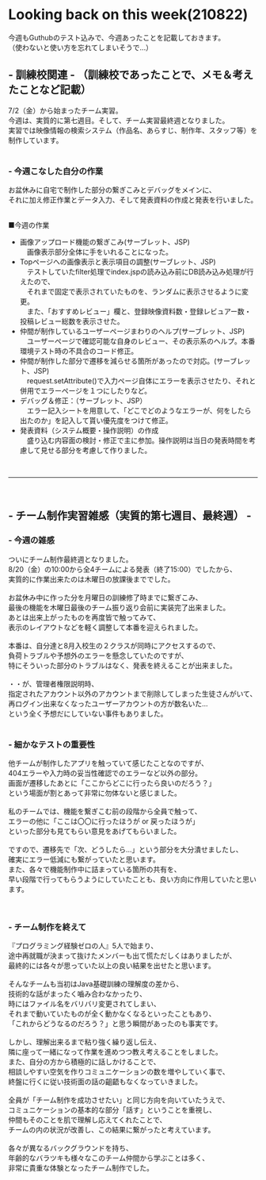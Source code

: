 # Looking back on this week(210822)
今週もGuthubのテスト込みで、今週あったことを記載しておきます。  
（使わないと使い方を忘れてしまいそうで...）

## - 訓練校関連 - （訓練校であったことで、メモ＆考えたことなど記載）
7/2（金）から始まったチーム実習。  
今週は、実質的に第七週目。そして、チーム実習最終週となりました。    
実習では映像情報の検索システム（作品名、あらすじ、制作年、スタッフ等）を制作しています。  
<br>

### - 今週こなした自分の作業
お盆休みに自宅で制作した部分の繋ぎこみとデバッグをメインに、  
それに加え修正作業とデータ入力、そして発表資料の作成と発表を行いました。  
<br>

■今週の作業
- 画像アップロード機能の繋ぎこみ(サーブレット、JSP)  
　画像表示部分全体に手をいれることになった。 
- Topページへの画像表示と表示項目の調整(サーブレット、JSP)  
　テストしていたfilter処理でindex.jspの読み込み前にDB読み込み処理が行えたので、  
　それまで固定で表示されていたものを、ランダムに表示させるように変更。  
　また、「おすすめレビュー」欄と、登録映像資料数・登録レビュアー数・投稿レビュー総数を表示させた。  
- 仲間が制作しているユーザーページまわりのヘルプ(サーブレット、JSP)  
　ユーザーページで確認可能な自身のレビュー、その表示系のヘルプ。本番環境テスト時の不具合のコード修正。
- 仲間が制作した部分で遷移を減らせる箇所があったので対応。(サーブレット、JSP)  
　request.setAttribute()で入力ページ自体にエラーを表示させたり、それと併用でエラーページを１つにしたりなど。
- デバッグ＆修正：（サーブレット、JSP）  
　エラー記入シートを用意して、「どこでどのようなエラーが、何をしたら出たのか」を記入して貰い優先度をつけて修正。
- 発表資料（システム概要・操作説明）の作成  
　盛り込む内容面の検討・修正で主に参加。操作説明は当日の発表時間を考慮して見せる部分を考慮して作りました。
<br>

<hr>

<br>

## - チーム制作実習雑感（実質的第七週目、最終週） -  

### - 今週の雑感  
ついにチーム制作最終週となりました。  
8/20（金）の10:00から全4チームによる発表（終了15:00）でしたから、  
実質的に作業出来たのは木曜日の放課後まででした。  
<br>
お盆休み中に作った分を月曜日の訓練修了時までに繋ぎこみ、   
最後の機能を木曜日最後のチーム振り返り会前に実装完了出来ました。  
あとは出来上がったものを再度皆で触ってみて、  
表示のレイアウトなどを軽く調整して本番を迎えられました。  
<br>
本番は、自分達と8月入校生の２クラスが同時にアクセスするので、  
負荷トラブルや予想外のエラーを懸念していたのですが、  
特にそういった部分のトラブルはなく、発表を終えることが出来ました。  
<br>
・・が、管理者権限説明時、  
指定されたアカウント以外のアカウントまで削除してしまった生徒さんがいて、  
再ログイン出来なくなったユーザーアカウントの方が数名いた...  
という全く予想だにしていない事件もありました。  
<br>

### - 細かなテストの重要性
他チームが制作したアプリを触っていて感じたことなのですが、  
404エラーや入力時の妥当性確認でのエラーなど以外の部分。  
画面が遷移したあとに「ここからどこに行ったら良いのだろう？」  
という場面が割とあって非常に勿体ないと感じました。  
<br>
私のチームでは、機能を繋ぎこむ前の段階から全員で触って、  
エラーの他に「ここは〇〇に行ったほうが or 戻ったほうが」  
といった部分も見てもらい意見をあげてもらいました。  
<br>
ですので、遷移先で「次、どうしたら...」という部分を大分潰せましたし、  
確実にエラー低減にも繋がっていたと思います。
<br>
また、各々で機能制作中に詰まっている箇所の共有を、  
早い段階で行ってもらうようにしていたことも、良い方向に作用していたと思います。  

<br>

### - チーム制作を終えて
『プログラミング経験ゼロの人』5人で始まり、  
途中再就職が決まって抜けたメンバーも出て慌ただしくはありましたが、  
最終的には各々が思っていた以上の良い結果を出せたと思います。  
<br>
そんなチームも当初はJava基礎訓練の理解度の差から、  
技術的な話がまったく嚙み合わなかったり、  
時にはファイル名をバリバリ変更されてしまい、  
それまで動いていたものが全く動かなくなるといったこともあり、  
「これからどうなるのだろう？」と思う瞬間があったのも事実です。  
<br>
しかし、理解出来るまで粘り強く繰り返し伝え、  
隣に座って一緒になって作業を進めつつ教え考えることをしました。  
また、自分の方から積極的に話しかけることで、  
相談しやすい空気を作りコミュニケーションの数を増やしていく事で、  
終盤に行くに従い技術面の話の齟齬もなくなっていきました。  
<br>
全員が「チーム制作を成功させたい」と同じ方向を向いていたうえで、  
コミュニケーションの基本的な部分「話す」ということを重視し、  
仲間もそのことを肌で理解し応えてくれたことで、  
チームの内の状況が改善し、この結果に繋がったと考えています。  
<br>
各々が異なるバックグラウンドを持ち、  
年齢的なバラツキも様々なこのチーム仲間から学ぶことは多く、  
非常に貴重な体験となったチーム制作でした。  
<br>
